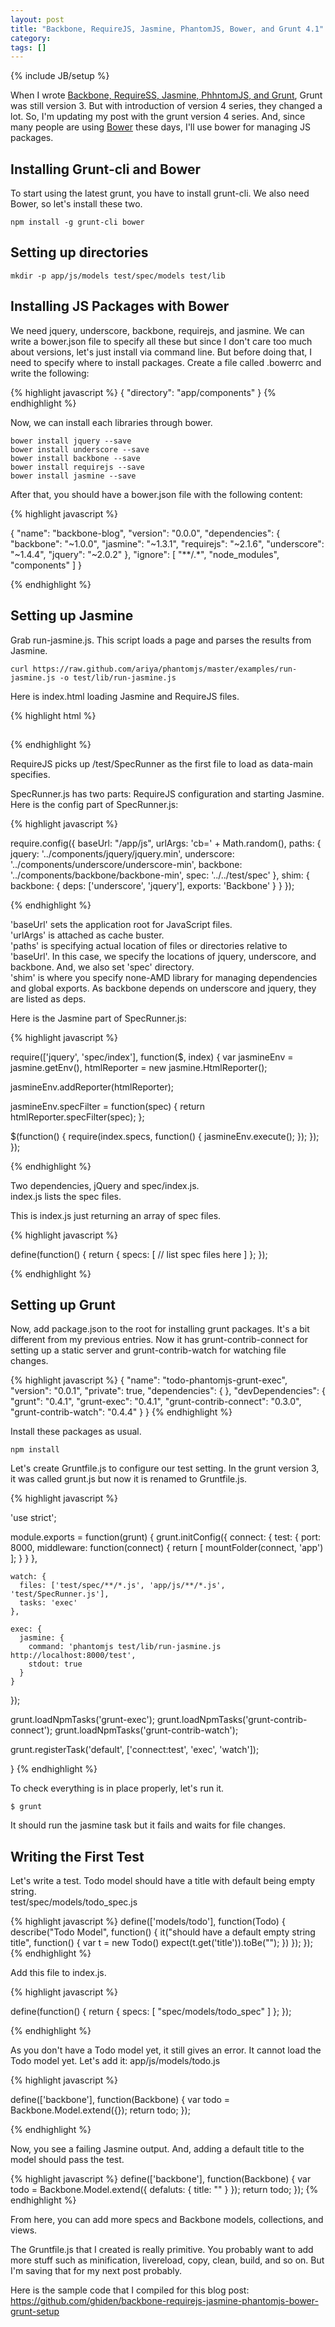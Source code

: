 ```yaml
---
layout: post
title: "Backbone, RequireJS, Jasmine, PhantomJS, Bower, and Grunt 4.1"
category: 
tags: []
---
```

{% include JB/setup %}

When I wrote [Backbone, RequireSS, Jasmine, PhhntomJS, and Grunt](http://hdnrnzk.me/2013/01/10/backbone-requirejs-jasmine-phantomjs-and-grunt), Grunt was still version 3. But with introduction of version 4 series, they changed a lot. So, I'm updating my post with the grunt version 4 series. And, since many people are using [Bower](http://bower.io/) these days, I'll use bower for managing JS packages.  

## Installing Grunt-cli and Bower

To start using the latest grunt, you have to install grunt-cli. We also need Bower, so let's install these two.

    npm install -g grunt-cli bower

## Setting up directories

    mkdir -p app/js/models test/spec/models test/lib

## Installing JS Packages with Bower

We need jquery, underscore, backbone, requirejs, and jasmine. We can write a bower.json file to specify all these but since I don't care too much about versions, let's just install via command line. But before doing that, I need to specify where to install packages. Create a file called .bowerrc and write the following:

{% highlight javascript %}
{
    "directory": "app/components"
}
{% endhighlight %}

Now, we can install each libraries through bower.

    bower install jquery --save
    bower install underscore --save
    bower install backbone --save
    bower install requirejs --save
    bower install jasmine --save

After that, you should have a bower.json file with the following content:  

{% highlight javascript %}

{
  "name": "backbone-blog",
  "version": "0.0.0",
  "dependencies": {
    "backbone": "~1.0.0",
    "jasmine": "~1.3.1",
    "requirejs": "~2.1.6",
    "underscore": "~1.4.4",
    "jquery": "~2.0.2"
  },
  "ignore": [
    "**/.*",
    "node_modules",
    "components"
  ]
}

{% endhighlight %}

## Setting up Jasmine

Grab run-jasmine.js. This script loads a page and parses the results from Jasmine.

    curl https://raw.github.com/ariya/phantomjs/master/examples/run-jasmine.js -o test/lib/run-jasmine.js

Here is index.html loading Jasmine and RequireJS files.

{% highlight html %}

<!doctype html>
<html lang="en">
<head>
  <meta charset="UTF-8">
  <title>Jasmine Spec Runner</title>
  <link rel="stylesheet" href="../app/components/jasmine/lib/jasmine-core/jasmine.css">
</head>
<body>
  <div id="sandbox" style="overflow:hidden; height:1px;"></div>
  <script src="../app/components/jasmine/lib/jasmine-core/jasmine.js"></script>
  <script src="../app/components/jasmine/lib/jasmine-core/jasmine-html.js"></script>
  <script src="../app/components/requirejs/require.js" data-main="SpecRunner"></script>
</body>
</html>

{% endhighlight %}

RequireJS picks up /test/SpecRunner as the first file to load as data-main specifies.  

SpecRunner.js has two parts: RequireJS configuration and starting Jasmine.
Here is the config part of SpecRunner.js:

{% highlight javascript %}

require.config({
  baseUrl: "/app/js",
  urlArgs: 'cb=' + Math.random(),
  paths: {
    jquery: '../components/jquery/jquery.min',
    underscore: '../components/underscore/underscore-min',
    backbone: '../components/backbone/backbone-min',
    spec: '../../test/spec'
  },
  shim: {
    backbone: {
      deps: ['underscore', 'jquery'],
      exports: 'Backbone'
    }
  }
});

{% endhighlight %}

'baseUrl' sets the application root for JavaScript files.  
'urlArgs' is attached as cache buster.  
'paths' is specifying actual location of files or directories relative to 'baseUrl'. In this case, we specify the locations of jquery, underscore, and backbone. And, we also set 'spec' directory.  
'shim' is where you specify none-AMD library for managing dependencies and global exports. As backbone depends on underscore and jquery, they are listed as deps.  

Here is the Jasmine part of SpecRunner.js:

{% highlight javascript %}

require(['jquery', 'spec/index'], function($, index) {
  var jasmineEnv = jasmine.getEnv(),
      htmlReporter = new jasmine.HtmlReporter();

  jasmineEnv.addReporter(htmlReporter);

  jasmineEnv.specFilter = function(spec) {
    return htmlReporter.specFilter(spec);
  };

  $(function() {
    require(index.specs, function() {
      jasmineEnv.execute();
    });
  });
});

{% endhighlight %}

Two dependencies, jQuery and spec/index.js.  
index.js lists the spec files.  

This is index.js just returning an array of spec files.

{% highlight javascript %}

define(function() {
  return {
    specs: [
      // list spec files here
    ]
  };
});

{% endhighlight %}

## Setting up Grunt

Now, add package.json to the root for installing grunt packages. It's a bit different from my previous entries. Now it has grunt-contrib-connect for setting up a static server and grunt-contrib-watch for watching file changes.

{% highlight javascript %}
{
  "name": "todo-phantomjs-grunt-exec",
  "version": "0.0.1",
  "private": true,
  "dependencies": { },
  "devDependencies": {
    "grunt": "0.4.1",
    "grunt-exec": "0.4.1",
    "grunt-contrib-connect": "0.3.0",
    "grunt-contrib-watch": "0.4.4"
  }
}
{% endhighlight %}

Install these packages as usual.

    npm install

Let's create Gruntfile.js to configure our test setting. In the grunt version 3, it was called grunt.js but now it is renamed to Gruntfile.js.

{% highlight javascript %}

'use strict';

module.exports = function(grunt) {
  grunt.initConfig({
    connect: {
      test: {
        port: 8000,
        middleware: function(connect) {
          return [
            mountFolder(connect, 'app')
          ];
        }
      }
    },

    watch: {
      files: ['test/spec/**/*.js', 'app/js/**/*.js', 'test/SpecRunner.js'],
      tasks: 'exec'
    },

    exec: {
      jasmine: {
        command: 'phantomjs test/lib/run-jasmine.js http://localhost:8000/test',
        stdout: true
      }
    }
  });

  grunt.loadNpmTasks('grunt-exec');
  grunt.loadNpmTasks('grunt-contrib-connect');
  grunt.loadNpmTasks('grunt-contrib-watch');

  grunt.registerTask('default', ['connect:test', 'exec', 'watch']);

}
{% endhighlight %}

To check everything is in place properly, let's run it.

    $ grunt

It should run the jasmine task but it fails and waits for file changes.  

## Writing the First Test

Let's write a test.
Todo model should have a title with default being empty string.  
test/spec/models/todo_spec.js

{% highlight javascript %}
define(['models/todo'], function(Todo) {
  describe("Todo Model", function() {
    it("should have a default empty string title", function() {
      var t = new Todo()
      expect(t.get('title')).toBe("");
    })
  });
});
{% endhighlight %}

Add this file to index.js.

{% highlight javascript %}

define(function() {
  return {
    specs: [
      "spec/models/todo_spec"
    ]
  };
});

{% endhighlight %}

As you don't have a Todo model yet, it still gives an error. It cannot load the Todo model yet.
Let's add it: app/js/models/todo.js

{% highlight javascript %}

define(['backbone'], function(Backbone) {
  var todo = Backbone.Model.extend({});
  return todo;
});

{% endhighlight %}

Now, you see a failing Jasmine output. And, adding a default title to the model should pass the test.

{% highlight javascript %}
define(['backbone'], function(Backbone) {
  var todo = Backbone.Model.extend({
    defaluts: {
      title: ""
    }
  });
  return todo;
});
{% endhighlight %}

From here, you can add more specs and Backbone models, collections, and views.

The Gruntfile.js that I created is really primitive. You probably want to add more stuff such as minification, livereload, copy, clean, build, and so on. But I'm saving that for my next post probably.

Here is the sample code that I compiled for this blog post: <https://github.com/ghiden/backbone-requirejs-jasmine-phantomjs-bower-grunt-setup>

